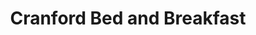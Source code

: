 ---
title: "Cranford Bed and Breakfast"
address: "11, Circular Rd, Castlerock, Coleraine, Co. Derry BT51 4XA"
tel: "028 7084 8669"
county: "Derry"
category: "Bedandbreakfasts"
type: "Content"
lat: "55.164277"
lng: "-6.784087"
---